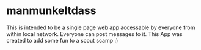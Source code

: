 # manmunkeltdass

This is intended to be a single page web app accessable by everyone from within local network. Everyone can post messages to it.
This App was created to add some fun to a scout scamp :)
